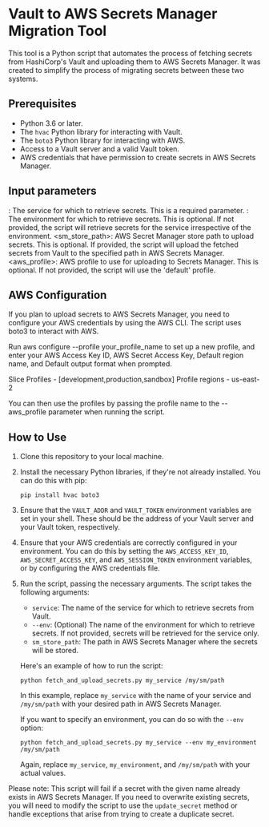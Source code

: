 # Vault to AWS Secrets Manager Migration Tool

This tool is a Python script that automates the process of fetching secrets from HashiCorp's Vault and uploading them to AWS Secrets Manager. It was created to simplify the process of migrating secrets between these two systems. 

## Prerequisites

- Python 3.6 or later.
- The `hvac` Python library for interacting with Vault.
- The `boto3` Python library for interacting with AWS.
- Access to a Vault server and a valid Vault token.
- AWS credentials that have permission to create secrets in AWS Secrets Manager.

## Input parameters
<service>: The service for which to retrieve secrets. This is a required parameter.
<env>: The environment for which to retrieve secrets. This is optional. If not provided, the script will retrieve secrets for the service irrespective of the environment.
<sm_store_path>: AWS Secret Manager store path to upload secrets. This is optional. If provided, the script will upload the fetched secrets from Vault to the specified path in AWS Secrets Manager.
<aws_profile>: AWS profile to use for uploading to Secrets Manager. This is optional. If not provided, the script will use the 'default' profile.

## AWS Configuration
If you plan to upload secrets to AWS Secrets Manager, you need to configure your AWS credentials by using the AWS CLI. The script uses boto3 to interact with AWS.

Run aws configure --profile your_profile_name to set up a new profile, and enter your AWS Access Key ID, AWS Secret Access Key, Default region name, and Default output format when prompted.

Slice Profiles - [development,production,sandbox]
Profile regions - us-east-2

You can then use the profiles by passing the profile name to the --aws_profile parameter when running the script.
    
## How to Use

1. Clone this repository to your local machine.
2. Install the necessary Python libraries, if they're not already installed. You can do this with pip:

    ```
    pip install hvac boto3
    ```

3. Ensure that the `VAULT_ADDR` and `VAULT_TOKEN` environment variables are set in your shell. These should be the address of your Vault server and your Vault token, respectively.

4. Ensure that your AWS credentials are correctly configured in your environment. You can do this by setting the `AWS_ACCESS_KEY_ID`, `AWS_SECRET_ACCESS_KEY`, and `AWS_SESSION_TOKEN` environment variables, or by configuring the AWS credentials file.

5. Run the script, passing the necessary arguments. The script takes the following arguments:

    - `service`: The name of the service for which to retrieve secrets from Vault.
    - `--env`: (Optional) The name of the environment for which to retrieve secrets. If not provided, secrets will be retrieved for the service only.
    - `sm_store_path`: The path in AWS Secrets Manager where the secrets will be stored.

    Here's an example of how to run the script:

    ```shell
    python fetch_and_upload_secrets.py my_service /my/sm/path 
    ```

    In this example, replace `my_service` with the name of your service and `/my/sm/path` with your desired path in AWS Secrets Manager.

    If you want to specify an environment, you can do so with the `--env` option:

    ```shell
    python fetch_and_upload_secrets.py my_service --env my_environment /my/sm/path
    ```

    Again, replace `my_service`, `my_environment`, and `/my/sm/path` with your actual values.

Please note: This script will fail if a secret with the given name already exists in AWS Secrets Manager. If you need to overwrite existing secrets, you will need to modify the script to use the `update_secret` method or handle exceptions that arise from trying to create a duplicate secret.

